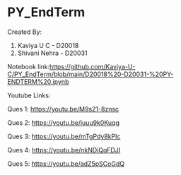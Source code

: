 # PY_EndTerm

Created By:
1. Kaviya U C - D20018
2. Shivani Nehra - D20031

Notebook link:https://github.com/Kaviya-U-C/PY_EndTerm/blob/main/D20018%20-D20031-%20PY-ENDTERM%20.ipynb

Youtube Links:

Ques 1: https://youtu.be/M9s21-8znsc

Ques 2: https://youtu.be/iuuu9k0Kuqg

Ques 3: https://youtu.be/mTgPdy8kPIc

Ques 4: https://youtu.be/nkNDiQqFDJI

Ques 5: https://youtu.be/adZ5pSCoGdQ
